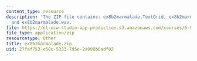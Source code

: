 ```yaml
---
content_type: resource
description: 'The ZIP file contains: ex8b2marmalade.TextGrid, ex8b2marmalade-ans.TextGrid,
  and ex8b2marmalade.wav.'
file: https://ol-ocw-studio-app-production.s3.amazonaws.com/courses/6-911-transcribing-prosodic-structure-of-spoken-utterances-with-tobi-january-iap-2006/27faf753e58c5333795e2a098b6adf02_ex8b2marmalade.zip
file_type: application/zip
resourcetype: Other
title: ex8b2marmalade.zip
uid: 27faf753-e58c-5333-795e-2a098b6adf02
---
```

